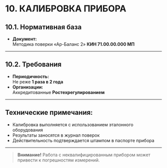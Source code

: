 # 10. КАЛИБРОВКА ПРИБОРА  

## 10.1. Нормативная база  
- **Документ:**  
  Методика поверки «Ар-Баланс 2» **КИН 71.00.00.000 МП**  

---

## 10.2. Требования  
- **Периодичность:**  
  Не реже **1 раза в 2 года**  
- **Организации:**  
  Аккредитованные **Ростехрегулированием**  

---

## Технические примечания:  
- Калибровка выполняется с использованием эталонного оборудования  
- Результаты заносятся в журнал поверок  
- Действительность подтверждается штампом в паспорте прибора  

---

> **Внимание!** Работа с неквалифицированным прибором может привести к погрешностям измерений.

